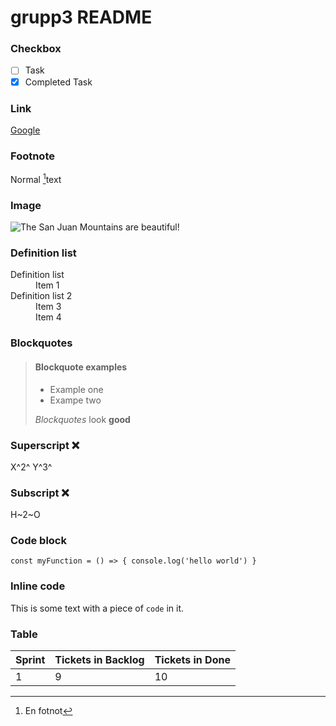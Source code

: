 # grupp3 README

### Checkbox

- [ ] Task
- [x] Completed Task

### Link

[Google](http://google.com)

### Footnote

Normal [^1]text
[^1]: En fotnot

### Image

![The San Juan Mountains are beautiful!](https://mdg.imgix.net/assets/images/san-juan-mountains.jpg?auto=format&fit=clip&q=40&w=1080 "San Juan Mountains")


### Definition list

<dl>
  <dt>Definition list</dt>
  <dd>Item 1</dd>
  <dt>Definition list 2</dt>
  <dd>Item 3 </dd>
  <dd>Item 4</dd>
</dl>


### Blockquotes

> #### Blockquote examples
>
> - Example one
> - Exampe two
>
> *Blockquotes* look **good**

### Superscript :x:

X^2^ Y^3^

### Subscript :x:

H~2~O

### Code block

`
    const myFunction = () => {
        console.log('hello world')
    }
`

### Inline code

This is some text with a piece of `code` in it.

### Table

| Sprint | Tickets in Backlog | Tickets in Done |
| ------ | ---------------- | --------------- |
| 1      | 9                | 10              |
